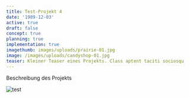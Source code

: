 ```yaml
---
title: Test-Projekt 4
date: '1989-12-03'
active: true
draft: false
concept: true
planning: true
implementation: true
imagethumb: images/uploads/prairie-01.jpg
image: /images/uploads/candyshop-01.jpg
teaser: Kleiner Teaser eines Projekts. Class aptent taciti sociosqu
---
```

Beschreibung des Projekts



![test](/images/uploads/3dimensional-hero-1.jpg)
